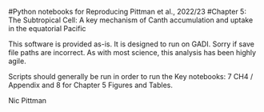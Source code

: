 #Python notebooks for Reproducing Pittman et al., 2022/23 
#Chapter 5: The Subtropical Cell: A key mechanism of Canth accumulation and uptake in the equatorial Pacific

This software is provided as-is. It is designed to run on GADI. Sorry if save file paths are incorrect. As with most science, this analysis has been highly agile.

Scripts should generally be run in order to run the Key notebooks: 7 CH4 / Appendix and 8 for Chapter 5 Figures and Tables.


Nic Pittman
